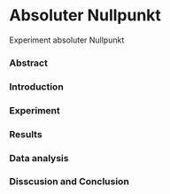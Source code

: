 # Absoluter Nullpunkt

Experiment absoluter Nullpunkt

### Abstract

### Introduction

### Experiment

### Results

### Data analysis

### Disscusion and Conclusion



